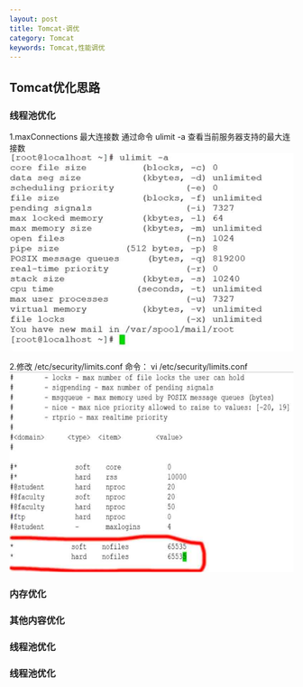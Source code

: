 ```yaml
---
layout: post
title: Tomcat-调优
category: Tomcat
keywords: Tomcat,性能调优
---
```


## Tomcat优化思路

### 线程池优化
1.maxConnections 最大连接数
通过命令 ulimit -a 查看当前服务器支持的最大连接数
![](https://github.com/zcwk/zcwk.github.io/blob/master/assets/img/img1.png?raw=true)

2.修改 /etc/security/limits.conf
命令： vi /etc/security/limits.conf
![](https://github.com/zcwk/zcwk.github.io/blob/master/assets/img/img2.jpg?raw=true)

### 内存优化


### 其他内容优化


### 线程池优化


### 线程池优化

















